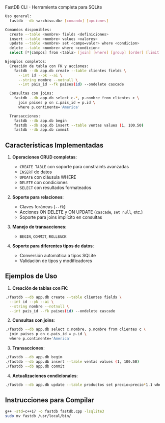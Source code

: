 FastDB CLI - Herramienta completa para SQLite
```sh
Uso general:
  fastdb --db <archivo.db> [comando] [opciones]

Comandos disponibles:
  create --table <nombre> fields <definiciones>
  insert --table <nombre> values <valores>
  update --table <nombre> set <campo=valor> where <condicion>
  delete --table <nombre> where <condicion>
  select [*|campos] from <tabla> [join] [where] [group] [order] [limit]

Ejemplos completos:
  Creación de tabla con FK y acciones:
    fastdb --db app.db create --table clientes fields \
      --int id --pk --ai \
      --string nombre --notnull \
      --int pais_id --fk paises(id) --ondelete cascade

  Consultas con joins:
    fastdb --db app.db select c.*, p.nombre from clientes c \
      join paises p on c.pais_id = p.id \
      where p.continente='America'

  Transacciones:
    fastdb --db app.db begin
    fastdb --db app.db insert --table ventas values (1, 100.50)
    fastdb --db app.db commit
```


## Características Implementadas

1. **Operaciones CRUD completas**:
   - `CREATE TABLE` con soporte para constraints avanzadas
   - `INSERT` de datos
   - `UPDATE` con cláusula WHERE
   - `DELETE` con condiciones
   - `SELECT` con resultados formateados

2. **Soporte para relaciones**:
   - Claves foráneas (`--fk`)
   - Acciones ON DELETE y ON UPDATE (`cascade`, `set null`, etc.)
   - Soporte para joins implícito en consultas

3. **Manejo de transacciones**:
   - `BEGIN`, `COMMIT`, `ROLLBACK`

4. **Soporte para diferentes tipos de datos**:
   - Conversión automática a tipos SQLite
   - Validación de tipos y modificadores

## Ejemplos de Uso

1. **Creación de tablas con FK**:
```bash
./fastdb --db app.db create --table clientes fields \
  --int id --pk --ai \
  --string nombre --notnull \
  --int pais_id --fk paises(id) --ondelete cascade
```

2. **Consultas con joins**:
```bash
./fastdb --db app.db select c.nombre, p.nombre from clientes c \
  join paises p on c.pais_id = p.id \
  where p.continente='America'
```

3. **Transacciones**:
```bash
./fastdb --db app.db begin
./fastdb --db app.db insert --table ventas values (1, 100.50)
./fastdb --db app.db commit
```

4. **Actualizaciones condicionales**:
```bash
./fastdb --db app.db update --table productos set precio=precio*1.1 where categoria='Electrónica'
```

## Instrucciones para Compilar

```bash
g++ -std=c++17 -o fastdb fastdb.cpp -lsqlite3
sudo mv fastdb /usr/local/bin/
```

